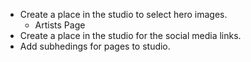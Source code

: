 - Create a place in the studio to select hero images.
  - Artists Page
- Create a place in the studio for the social media links.
- Add subhedings for pages to studio.